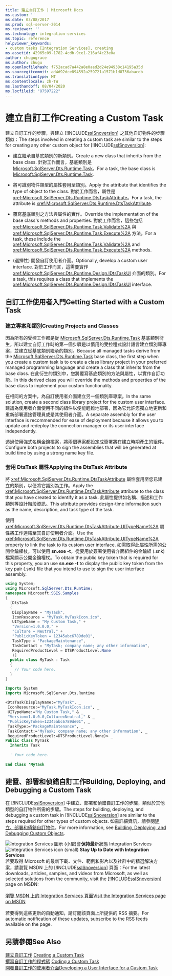 ```yaml
---
title: 建立自訂工作 | Microsoft Docs
ms.custom: ''
ms.date: 03/08/2017
ms.prod: sql-server-2014
ms.reviewer: ''
ms.technology: integration-services
ms.topic: reference
helpviewer_keywords:
- custom tasks [Integration Services], creating
ms.assetid: 42965c09-1782-4cdb-9ce1-216af4c23e0a
author: chugugrace
ms.author: chugu
ms.openlocfilehash: f752acad7a442a8e0aad2d24e94938c14195a35d
ms.sourcegitcommit: ad4d92dce894592a259721a1571b1d8736abacdb
ms.translationtype: MT
ms.contentlocale: zh-TW
ms.lasthandoff: 08/04/2020
ms.locfileid: "87597222"
---
```

# <a name="creating-a-custom-task"></a><span data-ttu-id="c7d23-102">建立自訂工作</span><span class="sxs-lookup"><span data-stu-id="c7d23-102">Creating a Custom Task</span></span>
  <span data-ttu-id="c7d23-103">建立自訂工作的步驟，與建立 [!INCLUDE[ssISnoversion](../../../includes/ssisnoversion-md.md)] 之其他自訂物件的步驟類似：</span><span class="sxs-lookup"><span data-stu-id="c7d23-103">The steps involved in creating a custom task are similar to the steps for creating any other custom object for [!INCLUDE[ssISnoversion](../../../includes/ssisnoversion-md.md)]:</span></span>  
  
-   <span data-ttu-id="c7d23-104">建立繼承自基底類別的新類別。</span><span class="sxs-lookup"><span data-stu-id="c7d23-104">Create a new class that inherits from the base class.</span></span> <span data-ttu-id="c7d23-105">針對工作而言，基底類別是 [Microsoft.SqlServer.Dts.Runtime.Task](/dotnet/api/microsoft.sqlserver.dts.runtime.task)。</span><span class="sxs-lookup"><span data-stu-id="c7d23-105">For a task, the base class is [Microsoft.SqlServer.Dts.Runtime.Task](/dotnet/api/microsoft.sqlserver.dts.runtime.task).</span></span>  
  
-   <span data-ttu-id="c7d23-106">將可識別物件類型的屬性套用至類別。</span><span class="sxs-lookup"><span data-stu-id="c7d23-106">Apply the attribute that identifies the type of object to the class.</span></span> <span data-ttu-id="c7d23-107">對於工作而言，屬性是 <xref:Microsoft.SqlServer.Dts.Runtime.DtsTaskAttribute>。</span><span class="sxs-lookup"><span data-stu-id="c7d23-107">For a task, the attribute is <xref:Microsoft.SqlServer.Dts.Runtime.DtsTaskAttribute>.</span></span>  
  
-   <span data-ttu-id="c7d23-108">覆寫基底類別之方法與屬性的實作。</span><span class="sxs-lookup"><span data-stu-id="c7d23-108">Override the implementation of the base class's methods and properties.</span></span> <span data-ttu-id="c7d23-109">對於工作而言，這些包括 <xref:Microsoft.SqlServer.Dts.Runtime.Task.Validate%2A> 與 <xref:Microsoft.SqlServer.Dts.Runtime.Task.Execute%2A> 方法。</span><span class="sxs-lookup"><span data-stu-id="c7d23-109">For a task, these include the <xref:Microsoft.SqlServer.Dts.Runtime.Task.Validate%2A> and <xref:Microsoft.SqlServer.Dts.Runtime.Task.Execute%2A> methods.</span></span>  
  
-   <span data-ttu-id="c7d23-110">(選擇性) 開發自訂使用者介面。</span><span class="sxs-lookup"><span data-stu-id="c7d23-110">Optionally, develop a custom user interface.</span></span> <span data-ttu-id="c7d23-111">對於工作而言，這需要實作 <xref:Microsoft.SqlServer.Dts.Runtime.Design.IDtsTaskUI> 介面的類別。</span><span class="sxs-lookup"><span data-stu-id="c7d23-111">For a task, this requires a class that implements the <xref:Microsoft.SqlServer.Dts.Runtime.Design.IDtsTaskUI> interface.</span></span>  
  
## <a name="getting-started-with-a-custom-task"></a><span data-ttu-id="c7d23-112">自訂工作使用者入門</span><span class="sxs-lookup"><span data-stu-id="c7d23-112">Getting Started with a Custom Task</span></span>  
  
### <a name="creating-projects-and-classes"></a><span data-ttu-id="c7d23-113">建立專案和類別</span><span class="sxs-lookup"><span data-stu-id="c7d23-113">Creating Projects and Classes</span></span>  
 <span data-ttu-id="c7d23-114">因為所有的受控工作都是從 [Microsoft.SqlServer.Dts.Runtime.Task](/dotnet/api/microsoft.sqlserver.dts.runtime.task) 基底類別衍生，所以建立自訂工作時的第一個步驟是以慣用的受控程式設計語言建立類別庫專案，並建立從基底類別繼承的類別。</span><span class="sxs-lookup"><span data-stu-id="c7d23-114">Because all managed tasks derive from the [Microsoft.SqlServer.Dts.Runtime.Task](/dotnet/api/microsoft.sqlserver.dts.runtime.task) base class, the first step when you create a custom task is to create a class library project in your preferred managed programming language and create a class that inherits from the base class.</span></span> <span data-ttu-id="c7d23-115">在此衍生的類別中，您將覆寫基底類別的方法與屬性，以實作自訂功能。</span><span class="sxs-lookup"><span data-stu-id="c7d23-115">In this derived class you will override the methods and properties of the base class to implement your custom functionality.</span></span>  
  
 <span data-ttu-id="c7d23-116">在相同的方案中，為自訂使用者介面建立另一個類別庫專案。</span><span class="sxs-lookup"><span data-stu-id="c7d23-116">In the same solution, create a second class library project for the custom user interface.</span></span> <span data-ttu-id="c7d23-117">建議為使用者介面使用不同的組件以便能輕鬆地部署，因為它允許您獨立地更新和重新部署連接管理員或是其使用者介面。</span><span class="sxs-lookup"><span data-stu-id="c7d23-117">A separate assembly for the user interface is recommended for ease of deployment because it allows you to update and redeploy the connection manager or its user interface independently.</span></span>  
  
 <span data-ttu-id="c7d23-118">透過使用強式名稱金鑰檔案，將兩個專案都設定成簽署將在建立時期產生的組件。</span><span class="sxs-lookup"><span data-stu-id="c7d23-118">Configure both projects to sign the assemblies that will be generated at build time by using a strong name key file.</span></span>  
  
### <a name="applying-the-dtstask-attribute"></a><span data-ttu-id="c7d23-119">套用 DtsTask 屬性</span><span class="sxs-lookup"><span data-stu-id="c7d23-119">Applying the DtsTask Attribute</span></span>  
 <span data-ttu-id="c7d23-120">將 <xref:Microsoft.SqlServer.Dts.Runtime.DtsTaskAttribute> 屬性套用至您已建立的類別，以便將它識別為工作。</span><span class="sxs-lookup"><span data-stu-id="c7d23-120">Apply the <xref:Microsoft.SqlServer.Dts.Runtime.DtsTaskAttribute> attribute to the class that you have created to identify it as a task.</span></span> <span data-ttu-id="c7d23-121">此屬性提供如名稱、描述和工作類別等設計階段資訊。</span><span class="sxs-lookup"><span data-stu-id="c7d23-121">This attribute provides design-time information such as the name, description, and task type of the task.</span></span>  
  
 <span data-ttu-id="c7d23-122">使用 <xref:Microsoft.SqlServer.Dts.Runtime.DtsTaskAttribute.UITypeName%2A> 屬性將工作連結至其自訂使用者介面。</span><span class="sxs-lookup"><span data-stu-id="c7d23-122">Use the <xref:Microsoft.SqlServer.Dts.Runtime.DtsTaskAttribute.UITypeName%2A> property to link the task to its custom user interface.</span></span> <span data-ttu-id="c7d23-123">如需取得此屬性所需的公開金鑰權杖，可以使用 **sn.exe -t**，從要用於簽署使用者介面組件的金鑰組 (.snk) 檔案顯示公開金鑰權杖。</span><span class="sxs-lookup"><span data-stu-id="c7d23-123">To obtain the public key token that is required for this property, you an use **sn.exe -t** to display the public key token from the key pair (.snk) file that you intend to use to sign the user interface assembly.</span></span>  
  
```csharp  
using System;  
using Microsoft.SqlServer.Dts.Runtime;  
namespace Microsoft.SSIS.Samples  
{  
  [DtsTask  
  (  
   DisplayName = "MyTask",  
   IconResource = "MyTask.MyTaskIcon.ico",  
   UITypeName = "My Custom Task," +  
   "Version=1.0.0.0," +  
   "Culture = Neutral," +  
   "PublicKeyToken = 12345abc6789de01",  
   TaskType = "PackageMaintenance",  
   TaskContact = "MyTask; company name; any other information",  
   RequiredProductLevel = DTSProductLevel.None  
   )]  
  public class MyTask : Task  
  {  
    // Your code here.  
  }  
}  
```  
  
```vb  
Imports System  
Imports Microsoft.SqlServer.Dts.Runtime  
  
<DtsTask(DisplayName:="MyTask", _  
 IconResource:="MyTask.MyTaskIcon.ico", _  
 UITypeName:="My Custom Task," & _  
 "Version=1.0.0.0,Culture=Neutral," & _  
 "PublicKeyToken=12345abc6789de01", _  
 TaskType:="PackageMaintenance", _  
 TaskContact:="MyTask; company name; any other information", _  
 RequiredProductLevel:=DTSProductLevel.None)> _  
Public Class MyTask  
  Inherits Task  
  
  ' Your code here.  
  
End Class 'MyTask  
```  
  
## <a name="building-deploying-and-debugging-a-custom-task"></a><span data-ttu-id="c7d23-124">建置、部署和偵錯自訂工作</span><span class="sxs-lookup"><span data-stu-id="c7d23-124">Building, Deploying, and Debugging a Custom Task</span></span>  
 <span data-ttu-id="c7d23-125">在 [!INCLUDE[ssISnoversion](../../../includes/ssisnoversion-md.md)] 中建立、部署和偵錯自訂工作的步驟，類似於其他類型的自訂物件所需的步驟。</span><span class="sxs-lookup"><span data-stu-id="c7d23-125">The steps for building, deploying, and debugging a custom task in [!INCLUDE[ssISnoversion](../../../includes/ssisnoversion-md.md)] are similar to the steps required for other types of custom objects.</span></span> <span data-ttu-id="c7d23-126">如需詳細資訊，請參閱[建立、部署和偵錯自訂物件](../building-deploying-and-debugging-custom-objects.md)。</span><span class="sxs-lookup"><span data-stu-id="c7d23-126">For more information, see [Building, Deploying, and Debugging Custom Objects](../building-deploying-and-debugging-custom-objects.md).</span></span>  
  
<span data-ttu-id="c7d23-127">![Integration Services 圖示 (小型) ](../../media/dts-16.gif "Integration Services 圖示 (小)")會**保持最**新狀態 Integration Services  </span><span class="sxs-lookup"><span data-stu-id="c7d23-127">![Integration Services icon (small)](../../media/dts-16.gif "Integration Services icon (small)")  **Stay Up to Date with Integration Services**</span></span><br /> <span data-ttu-id="c7d23-128">若要取得 Microsoft 的最新下載、文件、範例和影片以及社群中的精選解決方案，請瀏覽 MSDN 上的 [!INCLUDE[ssISnoversion](../../../includes/ssisnoversion-md.md)] 頁面：</span><span class="sxs-lookup"><span data-stu-id="c7d23-128">For the latest downloads, articles, samples, and videos from Microsoft, as well as selected solutions from the community, visit the [!INCLUDE[ssISnoversion](../../../includes/ssisnoversion-md.md)] page on MSDN:</span></span><br /><br /> [<span data-ttu-id="c7d23-129">瀏覽 MSDN 上的 Integration Services 頁面</span><span class="sxs-lookup"><span data-stu-id="c7d23-129">Visit the Integration Services page on MSDN</span></span>](https://go.microsoft.com/fwlink/?LinkId=136655)<br /><br /> <span data-ttu-id="c7d23-130">若要得到這些更新的自動通知，請訂閱該頁面上所提供的 RSS 摘要。</span><span class="sxs-lookup"><span data-stu-id="c7d23-130">For automatic notification of these updates, subscribe to the RSS feeds available on the page.</span></span>  
  
## <a name="see-also"></a><span data-ttu-id="c7d23-131">另請參閱</span><span class="sxs-lookup"><span data-stu-id="c7d23-131">See Also</span></span>  
 <span data-ttu-id="c7d23-132">[建立自訂工作](creating-a-custom-task.md) </span><span class="sxs-lookup"><span data-stu-id="c7d23-132">[Creating a Custom Task](creating-a-custom-task.md) </span></span>  
 <span data-ttu-id="c7d23-133">[撰寫自訂工作的程式碼](coding-a-custom-task.md) </span><span class="sxs-lookup"><span data-stu-id="c7d23-133">[Coding a Custom Task](coding-a-custom-task.md) </span></span>  
 [<span data-ttu-id="c7d23-134">開發自訂工作的使用者介面</span><span class="sxs-lookup"><span data-stu-id="c7d23-134">Developing a User Interface for a Custom Task</span></span>](developing-a-user-interface-for-a-custom-task.md)  
  
  
